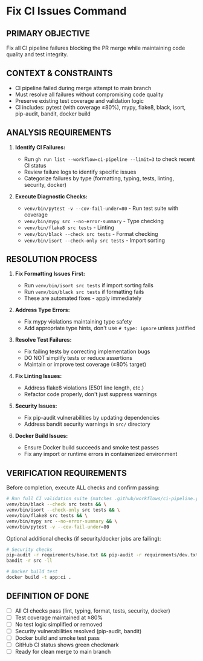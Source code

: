 # Fix CI Issues Command

## PRIMARY OBJECTIVE
Fix all CI pipeline failures blocking the PR merge while maintaining code quality and test integrity.

## CONTEXT & CONSTRAINTS
- CI pipeline failed during merge attempt to main branch
- Must resolve all failures without compromising code quality
- Preserve existing test coverage and validation logic
- CI includes: pytest (with coverage ≥80%), mypy, flake8, black, isort, pip-audit, bandit, docker build

## ANALYSIS REQUIREMENTS
1. **Identify CI Failures:**
   - Run `gh run list --workflow=ci-pipeline --limit=3` to check recent CI status
   - Review failure logs to identify specific issues
   - Categorize failures by type (formatting, typing, tests, linting, security, docker)

2. **Execute Diagnostic Checks:**
   - `venv/bin/pytest -v --cov-fail-under=80` - Run test suite with coverage
   - `venv/bin/mypy src --no-error-summary` - Type checking
   - `venv/bin/flake8 src tests` - Linting
   - `venv/bin/black --check src tests` - Format checking
   - `venv/bin/isort --check-only src tests` - Import sorting

## RESOLUTION PROCESS
1. **Fix Formatting Issues First:**
   - Run `venv/bin/isort src tests` if import sorting fails
   - Run `venv/bin/black src tests` if formatting fails
   - These are automated fixes - apply immediately

2. **Address Type Errors:**
   - Fix mypy violations maintaining type safety
   - Add appropriate type hints, don't use `# type: ignore` unless justified

3. **Resolve Test Failures:**
   - Fix failing tests by correcting implementation bugs
   - DO NOT simplify tests or reduce assertions
   - Maintain or improve test coverage (≥80% target)

4. **Fix Linting Issues:**
   - Address flake8 violations (E501 line length, etc.)
   - Refactor code properly, don't just suppress warnings

5. **Security Issues:**
   - Fix pip-audit vulnerabilities by updating dependencies
   - Address bandit security warnings in `src/` directory

6. **Docker Build Issues:**
   - Ensure Docker build succeeds and smoke test passes
   - Fix any import or runtime errors in containerized environment

## VERIFICATION REQUIREMENTS
Before completion, execute ALL checks and confirm passing:
```bash
# Run full CI validation suite (matches .github/workflows/ci-pipeline.yml)
venv/bin/black --check src tests && \
venv/bin/isort --check-only src tests && \
venv/bin/flake8 src tests && \
venv/bin/mypy src --no-error-summary && \
venv/bin/pytest -v --cov-fail-under=80
```

Optional additional checks (if security/docker jobs are failing):
```bash
# Security checks
pip-audit -r requirements/base.txt && pip-audit -r requirements/dev.txt && pip-audit -r requirements/test.txt
bandit -r src -ll

# Docker build test
docker build -t app:ci .
```

## DEFINITION OF DONE
- [ ] All CI checks pass (lint, typing, format, tests, security, docker)
- [ ] Test coverage maintained at ≥80%
- [ ] No test logic simplified or removed
- [ ] Security vulnerabilities resolved (pip-audit, bandit)
- [ ] Docker build and smoke test pass
- [ ] GitHub CI status shows green checkmark
- [ ] Ready for clean merge to main branch